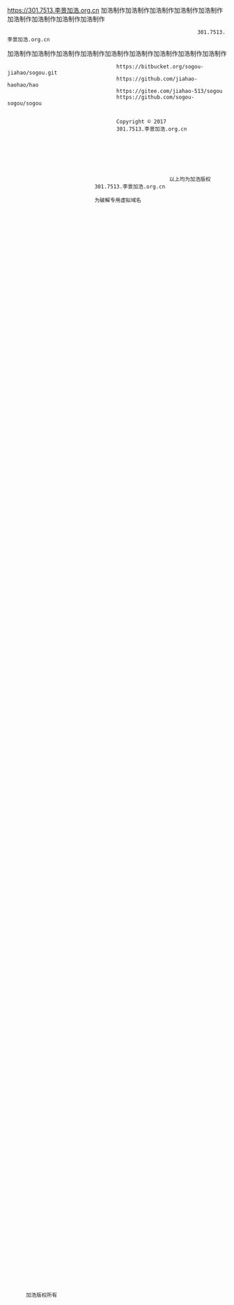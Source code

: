 https://301.7513.李景加浩.org.cn
加浩制作加浩制作加浩制作加浩制作加浩制作加浩制作加浩制作加浩制作加浩制作



                                                                 301.7513.李景加浩.org.cn




加浩制作加浩制作加浩制作加浩制作加浩制作加浩制作加浩制作加浩制作加浩制作




                                       https://bitbucket.org/sogou-jiahao/sogou.git
                                       https://github.com/jiahao-haohao/hao
                                       https://gitee.com/jiahao-513/sogou
                                       https://github.com/sogou-sogou/sogou
                                               
                                       
                                       Copyright © 2017
                                       301.7513.李景加浩.org.cn
                                       
                                                                  
                                       
                                       
                                       
                                       
                                       
                                                        以上均为加浩版权
                                301.7513.李景加浩.org.cn

                                为破解专用虚拟域名                                                                                                                                                                                                                                                                                                                                                                                                                                                                                                                                                                                                                                                                                                                                                                                                                                                                                                                                                                                                                                                                                                                                                                                                                                                                                                  



 
                           







                                                                                                                                                                                                                                                                                                                                                                                                                                                                                                                                                                
                                                                                                       
                                                   






                                                                                                                   
                                                                                                                   
                                                                                                                   
                                                                                                                   
                                                                                                                    
                                                                                                                    
                                                                                                                    
                                                                                                                     
                                                                                                                     
                                                                                                                      
                                                                                                                       
                                                                                                                       
                                                                                                                       
                                                                                                                        
                                                                                                                         
                                                                                                                          
                                                                                                                          
                                                                                                                           
                                                                                                                           
                                                                                                                            
                                                                                                                            
                                                                                                                            
                                                                                                                             
                                                                                                                              
                                                                                                                               
                                                                                                                                
                                                                                                                                 
                                                                                                                                  
                                                                                                                                   
                                                                                                                                 
                                                                                                                                     
                                                                                                                                      
                                                                                                                                       
                                                                                                                                        
                                                                                                                                          
                                                                                                                                           
                                                                                                                                            
                                                                                                                                             
                                                                                                                                              
                                                                                                                                               
                                                                                                                                                
                                                                                                                                                 
                                                                                                                                                  
                                                                                                                                                   
                                                                                                                                                    
                                                                                                                                                     
                                                                                                                                                      
                                                                                                                                                       
                                                                                                                                                        
                                                                                                                                                         
                                                                                                                                                          
                                                                                                                                                           
                                                                                                                                                             
                                                                                                                                                              
                                                                                                                                                               
                                                                                                                                                                
                                                                                                                                                                 
                                                                                                                                                                  
                                                                                                                                                                  
                                                                                                                                                                    
                                                                                                                                                                     
                                                                                                                                                                      
                                                                                                                                                                       
                                                                                                                                                                        
                                                                                                                                                                        
                                                                                                                                                                          
                                                                                                                                                                          
                                                                                                                                                                          
                                                                                                                                                                          
                                                                                                                                                                          
                                                                                                                                                                          
                                                                                                                                                                          











 


 
 
 
 
 
 
 
 
 
 
 
 
                                               
    
    
    
    
    
    
    
    
    
    
    
    
    
    
      
       
        
         
          
           
            
             
               
                
                
                  
 
 
 
   
    
     
      
       
        
         
          
           
            
             
              
               
                
                 
                 
                  
                    

 
 
  
    
    
     
      
       
         
         
          加浩版权所有
           
            
             
              
               
                
                 
                  
                                         
                    
                     
                      
                      

 
  
   
    
     
     
      
        
        
         
          
           
            
             
              
               
               
                 
                  
                   
                    
                    
                      
                       
                       
                         
                          
                           
                            
                             
                              
                               
                              
                                 
                                  
                                  
                                   
                                     
                                      
                                        
                                       
                                       
                                         
                                          
                                           
                                            
                                             
                                               
                                              
                                                
                                                 
                                                 
                                                   
                                                    
                                                     
                                                      
                                                       
                                                        
         Copyright © 2007  李景加浩        301.7513.李景加浩.org.cn                                       
